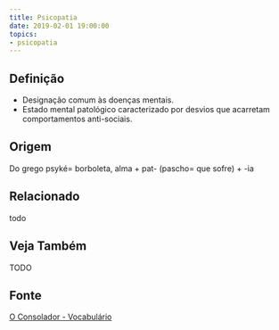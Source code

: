 ```yaml
---
title: Psicopatia
date: 2019-02-01 19:00:00
topics:
- psicopatia
---
```


## Definição
* Designação comum às doenças mentais. 
* Estado mental patológico caracterizado por desvios que acarretam comportamentos anti-sociais.

## Origem
Do grego psyké= borboleta, alma + pat- (pascho= que sofre) + -ia

## Relacionado
todo

## Veja Também
TODO

## Fonte
[O Consolador - Vocabulário](http://www.oconsolador.com.br/linkfixo/vocabulario/principal.html)
